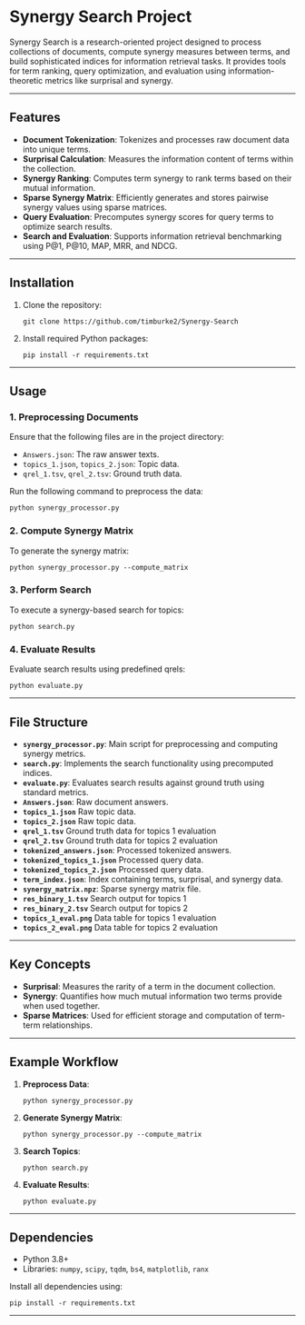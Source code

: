 # Synergy Search Project

Synergy Search is a research-oriented project designed to process collections of documents, compute synergy measures between terms, and build sophisticated indices for information retrieval tasks. It provides tools for term ranking, query optimization, and evaluation using information-theoretic metrics like surprisal and synergy.

---

## Features
- **Document Tokenization**: Tokenizes and processes raw document data into unique terms.
- **Surprisal Calculation**: Measures the information content of terms within the collection.
- **Synergy Ranking**: Computes term synergy to rank terms based on their mutual information.
- **Sparse Synergy Matrix**: Efficiently generates and stores pairwise synergy values using sparse matrices.
- **Query Evaluation**: Precomputes synergy scores for query terms to optimize search results.
- **Search and Evaluation**: Supports information retrieval benchmarking using P@1, P@10, MAP, MRR, and NDCG.

---

## Installation
1. Clone the repository:
   ```
   git clone https://github.com/timburke2/Synergy-Search
   ```

2. Install required Python packages:
   ```
   pip install -r requirements.txt
   ```

---

## Usage

### 1. Preprocessing Documents
Ensure that the following files are in the project directory:
- `Answers.json`: The raw answer texts.
- `topics_1.json`, `topics_2.json`: Topic data.
- `qrel_1.tsv`, `qrel_2.tsv`: Ground truth data.

Run the following command to preprocess the data:
```
python synergy_processor.py
```

### 2. Compute Synergy Matrix
To generate the synergy matrix:
```
python synergy_processor.py --compute_matrix
```

### 3. Perform Search
To execute a synergy-based search for topics:
```
python search.py
```

### 4. Evaluate Results
Evaluate search results using predefined qrels:
```
python evaluate.py
```

---

## File Structure
- **`synergy_processor.py`**: Main script for preprocessing and computing synergy metrics.
- **`search.py`**: Implements the search functionality using precomputed indices.
- **`evaluate.py`**: Evaluates search results against ground truth using standard metrics.
- **`Answers.json`**: Raw document answers.
- **`topics_1.json`** Raw topic data.
- **`topics_2.json`** Raw topic data.
- **`qrel_1.tsv`** Ground truth data for topics 1 evaluation
- **`qrel_2.tsv`** Ground truth data for topics 2 evaluation
- **`tokenized_answers.json`**: Processed tokenized answers.
- **`tokenized_topics_1.json`** Processed query data.
- **`tokenized_topics_2.json`** Processed query data.
- **`term_index.json`**: Index containing terms, surprisal, and synergy data.
- **`synergy_matrix.npz`**: Sparse synergy matrix file.
- **`res_binary_1.tsv`** Search output for topics 1
- **`res_binary_2.tsv`** Search output for topics 2
- **`topics_1_eval.png`** Data table for topics 1 evaluation
- **`topics_2_eval.png`** Data table for topics 2 evaluation
  
---

## Key Concepts
- **Surprisal**: Measures the rarity of a term in the document collection.
- **Synergy**: Quantifies how much mutual information two terms provide when used together.
- **Sparse Matrices**: Used for efficient storage and computation of term-term relationships.

---

## Example Workflow
1. **Preprocess Data**:
   ```
   python synergy_processor.py
   ```

2. **Generate Synergy Matrix**:
   ```
   python synergy_processor.py --compute_matrix
   ```

3. **Search Topics**:
   ```
   python search.py
   ```

4. **Evaluate Results**:
   ```
   python evaluate.py
   ```

---

## Dependencies
- Python 3.8+
- Libraries: `numpy`, `scipy`, `tqdm`, `bs4`, `matplotlib`, `ranx`

Install all dependencies using:
```
pip install -r requirements.txt
```

---

